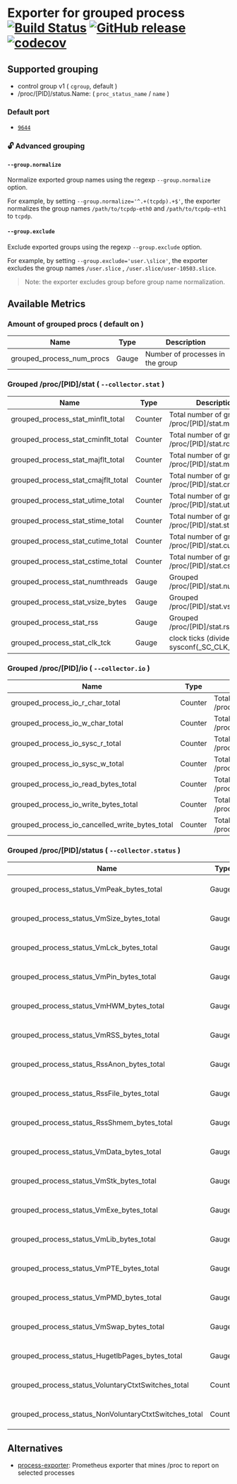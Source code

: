 # Exporter for grouped process [![Build Status](https://github.com/k1LoW/grouped_process_exporter/workflows/build/badge.svg)](https://github.com/k1LoW/grouped_process_exporter/actions) [![GitHub release](https://img.shields.io/github/release/k1LoW/grouped_process_exporter.svg)](https://github.com/k1LoW/grouped_process_exporter/releases) [![codecov](https://codecov.io/gh/k1LoW/grouped_process_exporter/branch/master/graph/badge.svg)](https://codecov.io/gh/k1LoW/grouped_process_exporter)

## Supported grouping

- control group v1 ( `cgroup`, default )
- /proc/[PID]/status.Name: ( `proc_status_name` / `name` )

### Default port

- [`9644`](https://github.com/prometheus/prometheus/wiki/Default-port-allocations)

### :unlock: Advanced grouping

#### `--group.normalize`

Normalize exported group names using the regexp `--group.normalize` option.

For example, by setting `--group.normalize='^.+(tcpdp).+$'`, the exporter normalizes the group names `/path/to/tcpdp-eth0` and `/path/to/tcpdp-eth1` to `tcpdp`.

#### `--group.exclude`

Exclude exported groups using the regexp `--group.exclude` option.

For example, by setting `--group.exclude='user.\slice'`, the exporter excludes the group names `/user.slice` , `/user.slice/user-10503.slice`.

> Note: the exporter excludes group before group name normalization.

## Available Metrics

### Amount of grouped procs ( default on )

| Name | Type | Description |
| --- | --- | --- |
| grouped_process_num_procs | Gauge | Number of processes in the group |

### Grouped /proc/[PID]/stat ( `--collector.stat` )

| Name | Type | Description |
| --- | --- | --- |
| grouped_process_stat_minflt_total | Counter | Total number of grouped /proc/[PID]/stat.minflt |
| grouped_process_stat_cminflt_total | Counter | Total number of grouped /proc/[PID]/stat.rchar |
| grouped_process_stat_majflt_total | Counter | Total number of grouped /proc/[PID]/stat.majflt |
| grouped_process_stat_cmajflt_total | Counter | Total number of grouped /proc/[PID]/stat.cmajflt |
| grouped_process_stat_utime_total | Counter | Total number of grouped /proc/[PID]/stat.utime |
| grouped_process_stat_stime_total | Counter | Total number of grouped /proc/[PID]/stat.stime |
| grouped_process_stat_cutime_total | Counter | Total number of grouped /proc/[PID]/stat.cutime |
| grouped_process_stat_cstime_total | Counter | Total number of grouped /proc/[PID]/stat.cstime |
| grouped_process_stat_numthreads | Gauge | Grouped /proc/[PID]/stat.numthreads |
| grouped_process_stat_vsize_bytes | Gauge | Grouped /proc/[PID]/stat.vsize |
| grouped_process_stat_rss | Gauge | Grouped /proc/[PID]/stat.rss |
| grouped_process_stat_clk_tck | Gauge | clock ticks (divide by sysconf(_SC_CLK_TCK)) |

### Grouped /proc/[PID]/io ( `--collector.io` )

| Name | Type | Description |
| --- | --- | --- |
| grouped_process_io_r_char_total | Counter | Total number of grouped /proc/[PID]/io.rchar |
| grouped_process_io_w_char_total | Counter | Total number of grouped /proc/[PID]/io.wchar |
| grouped_process_io_sysc_r_total | Counter | Total number of grouped /proc/[PID]/io.syscr |
| grouped_process_io_sysc_w_total | Counter | Total number of grouped /proc/[PID]/io.syscw |
| grouped_process_io_read_bytes_total | Counter | Total number of grouped /proc/[PID]/io.read_bytes |
| grouped_process_io_write_bytes_total | Counter | Total number of grouped /proc/[PID]/io.write_bytes |
| grouped_process_io_cancelled_write_bytes_total | Counter | Total number of grouped /proc/[PID]/io.cancelled_write_bytes |

### Grouped /proc/[PID]/status ( `--collector.status` )

| Name | Type | Description |
| --- | --- | --- |
| grouped_process_status_VmPeak_bytes_total | Gauge | Total size of grouped /proc/[PID]/status.VmPeak. Peak virtual memory size |
| grouped_process_status_VmSize_bytes_total | Gauge | Total size of grouped /proc/[PID]/status.VmSize. Virtual memory size |
| grouped_process_status_VmLck_bytes_total | Gauge | Total size of grouped /proc/[PID]/status.VmLck. Locked memory size |
| grouped_process_status_VmPin_bytes_total | Gauge | Total size of grouped /proc/[PID]/status.VmPin. Pinned memory size |
| grouped_process_status_VmHWM_bytes_total | Gauge | Total size of grouped /proc/[PID]/status.VmHWM. Peak resident set size |
| grouped_process_status_VmRSS_bytes_total | Gauge | Total size of grouped /proc/[PID]/status.VmRSS. Resident set size (sum of RssAnnon RssFile and RssShmem) |
| grouped_process_status_RssAnon_bytes_total | Gauge | Total size of grouped /proc/[PID]/status.RssAnon. Size of resident anonymous memory |
| grouped_process_status_RssFile_bytes_total | Gauge | Total size of grouped /proc/[PID]/status.RssFile. Size of resident file mappings |
| grouped_process_status_RssShmem_bytes_total | Gauge | Total size of grouped /proc/[PID]/status.RssShmem. Size of resident shared memory |
| grouped_process_status_VmData_bytes_total | Gauge | Total size of grouped /proc/[PID]/status.VmData. Size of data segments |
| grouped_process_status_VmStk_bytes_total | Gauge | Total size of grouped /proc/[PID]/status.VmStk. Size of stack segments |
| grouped_process_status_VmExe_bytes_total | Gauge | Total size of grouped /proc/[PID]/status.VmExe. Size of text segments |
| grouped_process_status_VmLib_bytes_total | Gauge | Total size of grouped /proc/[PID]/status.VmLib. Shared library code size |
| grouped_process_status_VmPTE_bytes_total | Gauge | Total size of grouped /proc/[PID]/status.VmPTE. Page table entries size |
| grouped_process_status_VmPMD_bytes_total | Gauge | Total size of grouped /proc/[PID]/status.VmPMD. Size of second-level page tables |
| grouped_process_status_VmSwap_bytes_total | Gauge | Total size of grouped /proc/[PID]/status.VmSwap. Swapped-out virtual memory size by anonymous private |
| grouped_process_status_HugetlbPages_bytes_total | Gauge | Total size of grouped /proc/[PID]/status.HugetlbPages. Size of hugetlb memory portions |
| grouped_process_status_VoluntaryCtxtSwitches_total | Counter| Total number of grouped /proc/[PID]/status.VoluntaryCtxtSwitches. Number of voluntary context switches |
| grouped_process_status_NonVoluntaryCtxtSwitches_total | Counter| Total number of grouped /proc/[PID]/status.NonVoluntaryCtxtSwitches. Number of involuntary context switches |


## Alternatives

- [process-exporter](https://github.com/ncabatoff/process-exporter): Prometheus exporter that mines /proc to report on selected processes
